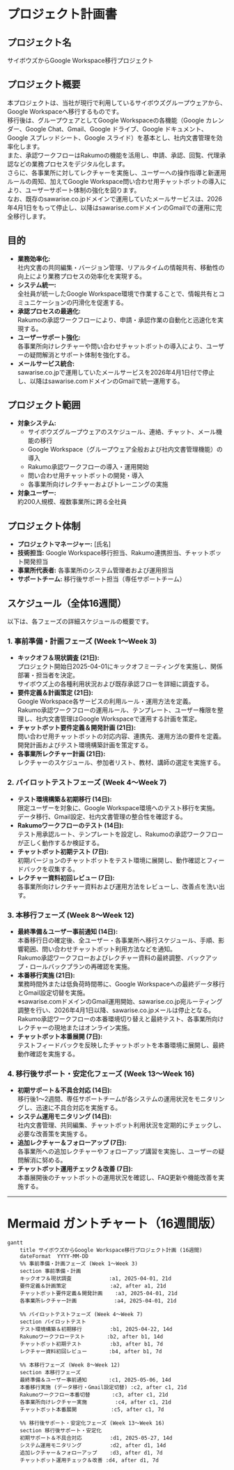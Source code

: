 # プロジェクト計画書
## プロジェクト名
サイボウズからGoogle Workspace移行プロジェクト

## プロジェクト概要
本プロジェクトは、当社が現行で利用しているサイボウズグループウェアから、Google Workspaceへ移行するものです。  
移行後は、グループウェアとしてGoogle Workspaceの各機能（Google カレンダー、Google Chat、Gmail、Google ドライブ、Google ドキュメント、Google スプレッドシート、Google スライド）を基本とし、社内文書管理を効率化します。  
また、承認ワークフローはRakumoの機能を活用し、申請、承認、回覧、代理承認などの業務プロセスをデジタル化します。  
さらに、各事業所に対してレクチャーを実施し、ユーザーへの操作指導と新運用ルールの周知、加えてGoogle Workspace問い合わせ用チャットボットの導入により、ユーザーサポート体制の強化を図ります。  
なお、既存のsawarise.co.jpドメインで運用していたメールサービスは、2026年4月1日をもって停止し、以降はsawarise.comドメインのGmailでの運用に完全移行します。

## 目的
- **業務効率化:**  
  社内文書の共同編集・バージョン管理、リアルタイムの情報共有、移動性の向上により業務プロセスの効率化を実現する。
- **システム統一:**  
  全社員が統一したGoogle Workspace環境で作業することで、情報共有とコミュニケーションの円滑化を促進する。
- **承認プロセスの最適化:**  
  Rakumoの承認ワークフローにより、申請・承認作業の自動化と迅速化を実現する。
- **ユーザーサポート強化:**  
  各事業所向けレクチャーや問い合わせチャットボットの導入により、ユーザーの疑問解消とサポート体制を強化する。
- **メールサービス統合:**  
  sawarise.co.jpで運用していたメールサービスを2026年4月1日付で停止し、以降はsawarise.comドメインのGmailで統一運用する。

## プロジェクト範囲
- **対象システム:**  
  - サイボウズグループウェアのスケジュール、連絡、チャット、メール機能の移行
  - Google Workspace（グループウェア全般および社内文書管理機能）の導入
  - Rakumo承認ワークフローの導入・運用開始
  - 問い合わせ用チャットボットの開発・導入
  - 各事業所向けレクチャーおよびトレーニングの実施
- **対象ユーザー:**  
  約200人規模、複数事業所に跨る全社員

## プロジェクト体制
- **プロジェクトマネージャー:** [氏名]
- **技術担当:** Google Workspace移行担当、Rakumo連携担当、チャットボット開発担当
- **事業所代表者:** 各事業所のシステム管理者および運用担当
- **サポートチーム:** 移行後サポート担当（専任サポートチーム）

## スケジュール（全体16週間）
以下は、各フェーズの詳細スケジュールの概要です。

### 1. 事前準備・計画フェーズ (Week 1～Week 3)
- **キックオフ＆現状調査 (21日):**  
  プロジェクト開始日2025-04-01にキックオフミーティングを実施し、関係部署・担当者を決定。  
  サイボウズ上の各種利用状況および既存承認フローを詳細に調査する。
- **要件定義＆計画策定 (21日):**  
  Google Workspace各サービスの利用ルール・運用方法を定義。  
  Rakumo承認ワークフローの運用ルール、テンプレート、ユーザー権限を整理し、社内文書管理はGoogle Workspaceで運用する計画を策定。
- **チャットボット要件定義＆開発計画 (21日):**  
  問い合わせ用チャットボットの対応内容、連携先、運用方法の要件を定義。  
  開発計画およびテスト環境構築計画を策定する。
- **各事業所レクチャー計画 (21日):**  
  レクチャーのスケジュール、参加者リスト、教材、講師の選定を実施する。

### 2. パイロットテストフェーズ (Week 4～Week 7)
- **テスト環境構築＆初期移行 (14日):**  
  限定ユーザーを対象に、Google Workspace環境へのテスト移行を実施。  
  データ移行、Gmail設定、社内文書管理の整合性を確認する。
- **Rakumoワークフローのテスト (14日):**  
  テスト用承認ルート、テンプレートを設定し、Rakumoの承認ワークフローが正しく動作するか検証する。
- **チャットボット初期テスト (7日):**  
  初期バージョンのチャットボットをテスト環境に展開し、動作確認とフィードバックを収集する。
- **レクチャー資料初回レビュー (7日):**  
  各事業所向けレクチャー資料および運用方法をレビューし、改善点を洗い出す。

### 3. 本移行フェーズ (Week 8～Week 12)
- **最終準備＆ユーザー事前通知 (14日):**  
  本番移行日の確定後、全ユーザー・各事業所へ移行スケジュール、手順、影響範囲、問い合わせチャットボット利用方法などを通知。  
  Rakumo承認ワークフローおよびレクチャー資料の最終調整、バックアップ・ロールバックプランの再確認を実施。
- **本番移行実施 (21日):**  
  業務時間外または低負荷時間帯に、Google Workspaceへの最終データ移行とGmail設定切替を実施。  
  ※sawarise.comドメインのGmail運用開始、sawarise.co.jp宛ルーティング調整を行い、2026年4月1日以降、sawarise.co.jpメールは停止となる。
  Rakumo承認ワークフローの本番環境切り替えと最終テスト、各事業所向けレクチャーの現地またはオンライン実施。
- **チャットボット本番展開 (7日):**  
  テストフィードバックを反映したチャットボットを本番環境に展開し、最終動作確認を実施する。

### 4. 移行後サポート・安定化フェーズ (Week 13～Week 16)
- **初期サポート＆不具合対応 (14日):**  
  移行後1～2週間、専任サポートチームが各システムの運用状況をモニタリングし、迅速に不具合対応を実施する。
- **システム運用モニタリング (14日):**  
  社内文書管理、共同編集、チャットボット利用状況を定期的にチェックし、必要な改善策を実施する。
- **追加レクチャー＆フォローアップ (7日):**  
  各事業所への追加レクチャーやフォローアップ講習を実施し、ユーザーの疑問解消に努める。
- **チャットボット運用チェック＆改善 (7日):**  
  本番展開後のチャットボットの運用状況を確認し、FAQ更新や機能改善を実施する。

---

# Mermaid ガントチャート（16週間版）

```mermaid
gantt
    title サイボウズからGoogle Workspace移行プロジェクト計画 (16週間)
    dateFormat  YYYY-MM-DD
    %% 事前準備・計画フェーズ (Week 1～Week 3)
    section 事前準備・計画
    キックオフ＆現状調査            :a1, 2025-04-01, 21d
    要件定義＆計画策定              :a2, after a1, 21d
    チャットボット要件定義＆開発計画    :a3, 2025-04-01, 21d
    各事業所レクチャー計画            :a4, 2025-04-01, 21d

    %% パイロットテストフェーズ (Week 4～Week 7)
    section パイロットテスト
    テスト環境構築＆初期移行         :b1, 2025-04-22, 14d
    Rakumoワークフローテスト       :b2, after b1, 14d
    チャットボット初期テスト         :b3, after b1, 7d
    レクチャー資料初回レビュー       :b4, after b1, 7d

    %% 本移行フェーズ (Week 8～Week 12)
    section 本移行フェーズ
    最終準備＆ユーザー事前通知       :c1, 2025-05-06, 14d
    本番移行実施 (データ移行・Gmail設定切替) :c2, after c1, 21d
    Rakumoワークフロー本番切替       :c3, after c1, 21d
    各事業所向けレクチャー実施         :c4, after c1, 21d
    チャットボット本番展開           :c5, after c1, 7d

    %% 移行後サポート・安定化フェーズ (Week 13～Week 16)
    section 移行後サポート・安定化
    初期サポート＆不具合対応         :d1, 2025-05-27, 14d
    システム運用モニタリング         :d2, after d1, 14d
    追加レクチャー＆フォローアップ    :d3, after d1, 7d
    チャットボット運用チェック＆改善 :d4, after d1, 7d
```